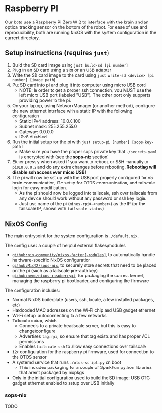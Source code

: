 # Raspberry PI

Our bots use a Raspberry PI Zero W 2 to interface with the brain and an optical tracking sensor on the bottom of the robot. For ease of use and reproducibility, both are running NixOS with the system configuration in the current directory.

## Setup instructions (requires `just`)

1. Build the SD card image using `just build-sd [pi number]`
2. Plug in an SD card using a slot or an USB adapter
3. Write the SD card image to the card using `just write-sd <device> [pi number] [image path]`
4. Put SD card into pi and plug it into computer using micro USB cord
	- NOTE: In order to get a proper ssh connection, you MUST use the left micro USB port (labeled "USB"). The other port only supports providing power to the pi.
5. On your laptop, using NetworkManager (or another method), configure the new ethernet interface with a static IP with the following configuration
	- Static IPv4 address: 10.0.0.100
	- Subnet mask: 255.255.255.0
	- Gateway: 0.0.0.0
	- IPv6 disabled
6. Run the initial setup for the pi with `just setup-pi [number] [sops-key-path]`
	- Make sure you have the proper sops private key that `./secrets.yaml` is encrypted with (see the **sops-nix** section)
7. Either press `y` when asked if you want to reboot, or SSH manually to `pi@10.0.0.2` and do any extra changes before rebooting. **Rebooting will disable ssh access over micro USB!**
8. The pi will now be set up with the USB port properly configured for v5 brain communication, i2c setup for OTOS communication, and tailscale login for easy modification.
	- As the pi should now be logged into tailscale, ssh over tailscale from any device should work without any password or ssh key login.
	- Just use name of the pi (`mines-rpi0-<number>`) as the IP (or the tailscale IP, shown with `tailscale status`)

## NixOS Config

The main entrypoint for the system configuration is `./default.nix`.

The config uses a couple of helpful external flakes/modules:
- [`github:nix-community/nixos-facter[-modules]`](https://github.com/nix-community/nixos-facter), to automatically handle hardware-specific NixOS configuration
- [`github:Mic92/sops-nix`](https://github.com/Mic92/sops-nix), to securely store secrets that need to be placed on the pi (such as a tailscale pre-auth key)
- [`github:nvmd/nixos-raspberrypi`](https://github.com/nvmd/nixos-raspberrypi), for packaging the correct kernel, managing the raspberry pi bootloader, and configuring the firmware

The configuration includes:

- Normal NixOS boilerplate (users, ssh, locale, a few installed packages, etc)
- Hardcoded MAC addresses on the Wi-Fi chip and USB gadget ethernet
- Wi-Fi setup, autoconnecting to a few networks
- Tailscale setup, which
	- Connects to a private headscale server, but this is easy to change/configure
	- Advertises `tag:rpi`, so ensure that tag exists and has proper ACL permissions
	- Enables `tailscale ssh` to allow easy connections over tailscale
- `i2c` configuration for the raspberry pi firmware, used for connection to the OTOS sensor
- A systemd service that runs `./otos-script.py` on boot
	- This includes packaging for a couple of SparkFun python libraries that aren't packaged by nixpkgs
- Only in the initial configuration used to build the SD image: USB OTG gadget ethernet enabled to setup over USB initially

### sops-nix

TODO
